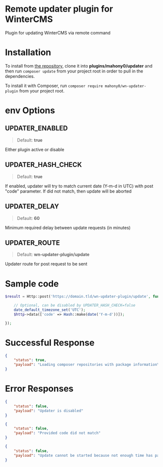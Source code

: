 # Remote updater plugin for WinterCMS

Plugin for updating WinterCMS via remote command

# Installation

To install from [the repository](https://github.com/mahony0/wn-updater-plugin), clone it into **plugins/mahony0/updater** and then run `composer update` from your project root in order to pull in the dependencies.

To install it with Composer, run `composer require mahony0/wn-updater-plugin` from your project root.

# env Options

## UPDATER_ENABLED

> Default: **true**

Either plugin active or disable


## UPDATER_HASH_CHECK

> Default: **true**

If enabled, updater will try to match current date (Y-m-d in UTC) with post "code" parameter. If did not match, then update will be aborted

## UPDATER_DELAY

> Default: **60**

Minimum required delay between update requests (in minutes)

## UPDATER_ROUTE

> Default: **wn-updater-plugin/update**

Updater route for post request to be sent

# Sample code

```php
$result = Http::post('https://domain.tld/wn-updater-plugin/update', function($http) {

    // Optional, can be disabled by UPDATER_HASH_CHECK=false
    date_default_timezone_set('UTC');
    $http->data(['code' => Hash::make(date('Y-m-d'))]);

});
```

# Successful Response

```json
{
    "status": true,
    "payload": "Loading composer repositories with package information\r\nUpdating dependencies\r\n........"
}
```

# Error Responses

```json
{
    "status": false,
    "payload": "Updater is disabled"
}

{
    "status": false,
    "payload": "Provided code did not match"
}

{
    "status": false,
    "payload": "Update cannot be started because not enough time has passed since the last update"
}
```
